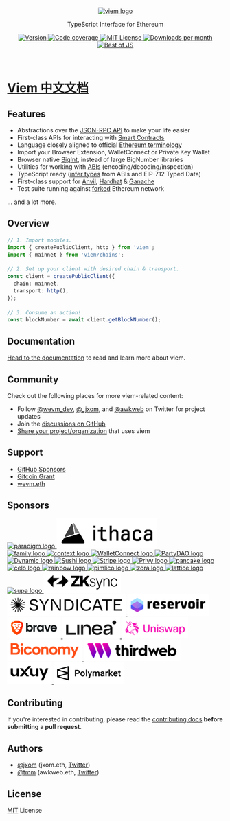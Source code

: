 <!-- > [!IMPORTANT] -->
<!-- > Viem is participating in Gitcoin Grants round 21. Consider <a href="https://explorer.gitcoin.co/#/round/42161/389/73">supporting the project</a>. Thank you. 🙏 -->

<br/>

<p align="center">
  <a href="https://viem.sh">
      <picture>
        <source media="(prefers-color-scheme: dark)" srcset="https://raw.githubusercontent.com/wevm/viem/main/.github/gh-logo-dark.svg">
        <img alt="viem logo" src="https://raw.githubusercontent.com/wevm/viem/main/.github/gh-logo-light.svg" width="auto" height="60">
      </picture>
</a>
</p>

<p align="center">
  TypeScript Interface for Ethereum
<p>

<p align="center">
  <a href="https://www.npmjs.com/package/viem">
    <picture>
      <source media="(prefers-color-scheme: dark)" srcset="https://img.shields.io/npm/v/viem?colorA=21262d&colorB=21262d&style=flat">
      <img src="https://img.shields.io/npm/v/viem?colorA=f6f8fa&colorB=f6f8fa&style=flat" alt="Version">
    </picture>
  </a>
  <a href="https://app.codecov.io/gh/wevm/viem">
    <picture>
      <source media="(prefers-color-scheme: dark)" srcset="https://img.shields.io/codecov/c/github/wevm/viem?colorA=21262d&colorB=21262d&style=flat">
      <img src="https://img.shields.io/codecov/c/github/wevm/viem?colorA=f6f8fa&colorB=f6f8fa&style=flat" alt="Code coverage">
    </picture>
  </a>
  <a href="https://github.com/wevm/viem/blob/main/LICENSE">
    <picture>
      <source media="(prefers-color-scheme: dark)" srcset="https://img.shields.io/npm/l/viem?colorA=21262d&colorB=21262d&style=flat">
      <img src="https://img.shields.io/npm/l/viem?colorA=f6f8fa&colorB=f6f8fa&style=flat" alt="MIT License">
    </picture>
  </a>
  <a href="https://www.npmjs.com/package/viem">
    <picture>
      <source media="(prefers-color-scheme: dark)" srcset="https://img.shields.io/npm/dm/viem?colorA=21262d&colorB=21262d&style=flat">
      <img src="https://img.shields.io/npm/dm/viem?colorA=f6f8fa&colorB=f6f8fa&style=flat" alt="Downloads per month">
    </picture>
  </a>
  <a href="https://bestofjs.org/projects/viem">
    <picture>
      <source media="(prefers-color-scheme: dark)" srcset="https://img.shields.io/endpoint?colorA=21262d&colorB=21262d&style=flat&url=https://bestofjs-serverless.now.sh/api/project-badge?fullName=wevm%2Fviem%26since=daily">
      <img src="https://img.shields.io/endpoint?colorA=f6f8fa&colorB=f6f8fa&style=flat&url=https://bestofjs-serverless.now.sh/api/project-badge?fullName=wevm%2Fviem%26since=daily" alt="Best of JS">
    </picture>
  </a>
</p>

<br>

# [Viem 中文文档](./README_CN.md)

## Features

- Abstractions over the [JSON-RPC API](https://ethereum.org/en/developers/docs/apis/json-rpc/) to make your life easier
- First-class APIs for interacting with [Smart Contracts](https://ethereum.org/en/glossary/#smart-contract)
- Language closely aligned to official [Ethereum terminology](https://ethereum.org/en/glossary/)
- Import your Browser Extension, WalletConnect or Private Key Wallet
- Browser native [BigInt](https://developer.mozilla.org/en-US/docs/Web/JavaScript/Reference/Global_Objects/BigInt), instead of large BigNumber libraries
- Utilities for working with [ABIs](https://ethereum.org/en/glossary/#abi) (encoding/decoding/inspection)
- TypeScript ready ([infer types](https://viem.sh/docs/typescript) from ABIs and EIP-712 Typed Data)
- First-class support for [Anvil](https://book.getfoundry.sh/), [Hardhat](https://hardhat.org/) & [Ganache](https://trufflesuite.com/ganache/)
- Test suite running against [forked](https://ethereum.org/en/glossary/#fork) Ethereum network

... and a lot more.

## Overview

```ts
// 1. Import modules.
import { createPublicClient, http } from 'viem';
import { mainnet } from 'viem/chains';

// 2. Set up your client with desired chain & transport.
const client = createPublicClient({
  chain: mainnet,
  transport: http(),
});

// 3. Consume an action!
const blockNumber = await client.getBlockNumber();
```

## Documentation

[Head to the documentation](https://viem.sh/docs/getting-started) to read and learn more about viem.

## Community

Check out the following places for more viem-related content:

- Follow [@wevm_dev](https://twitter.com/wevm_dev), [@_jxom](https://twitter.com/_jxom), and [@awkweb](https://twitter.com/awkweb) on Twitter for project updates
- Join the [discussions on GitHub](https://github.com/wevm/viem/discussions)
- [Share your project/organization](https://github.com/wevm/viem/discussions/104) that uses viem

## Support

- [GitHub Sponsors](https://github.com/sponsors/wevm?metadata_campaign=docs_support)
- [Gitcoin Grant](https://wagmi.sh/gitcoin)
- [wevm.eth](https://etherscan.io/enslookup-search?search=wevm.eth)

## Sponsors

<a href="https://paradigm.xyz">
  <picture>
    <source media="(prefers-color-scheme: dark)" srcset="https://raw.githubusercontent.com/wevm/.github/main/content/sponsors/paradigm-dark.svg">
    <img alt="paradigm logo" src="https://raw.githubusercontent.com/wevm/.github/main/content/sponsors/paradigm-light.svg" width="auto" height="70">
  </picture>
</a>
<a href="https://ithaca.xyz">
  <picture>
    <source media="(prefers-color-scheme: dark)" srcset="https://raw.githubusercontent.com/wevm/.github/main/content/sponsors/ithaca-dark.svg">
    <img alt="ithaca logo" src="https://raw.githubusercontent.com/wevm/.github/main/content/sponsors/ithaca-light.svg" width="auto" height="70">
  </picture>
</a>

<br>

<a href="https://twitter.com/family">
  <picture>
    <source media="(prefers-color-scheme: dark)" srcset="https://raw.githubusercontent.com/wevm/.github/main/content/sponsors/family-dark.svg">
    <img alt="family logo" src="https://raw.githubusercontent.com/wevm/.github/main/content/sponsors/family-light.svg" width="auto" height="50">
  </picture>
</a>
<a href="https://twitter.com/context">
  <picture>
    <source media="(prefers-color-scheme: dark)" srcset="https://raw.githubusercontent.com/wevm/.github/main/content/sponsors/context-dark.svg">
    <img alt="context logo" src="https://raw.githubusercontent.com/wevm/.github/main/content/sponsors/context-light.svg" width="auto" height="50">
  </picture>
</a>
<a href="https://walletconnect.com">
  <picture>
    <source media="(prefers-color-scheme: dark)" srcset="https://raw.githubusercontent.com/wevm/.github/main/content/sponsors/walletconnect-dark.svg">
    <img alt="WalletConnect logo" src="https://raw.githubusercontent.com/wevm/.github/main/content/sponsors/walletconnect-light.svg" width="auto" height="50">
  </picture>
</a>
<a href="https://twitter.com/prtyDAO">
  <picture>
    <source media="(prefers-color-scheme: dark)" srcset="https://raw.githubusercontent.com/wevm/.github/main/content/sponsors/partydao-dark.svg">
    <img alt="PartyDAO logo" src="https://raw.githubusercontent.com/wevm/.github/main/content/sponsors/partydao-light.svg" width="auto" height="50">
  </picture>
</a>
<a href="https://dynamic.xyz">
  <picture>
    <source media="(prefers-color-scheme: dark)" srcset="https://raw.githubusercontent.com/wevm/.github/main/content/sponsors/dynamic-dark.svg">
    <img alt="Dynamic logo" src="https://raw.githubusercontent.com/wevm/.github/main/content/sponsors/dynamic-light.svg" width="auto" height="50">
  </picture>
</a>
<a href="https://sushi.com">
  <picture>
    <source media="(prefers-color-scheme: dark)" srcset="https://raw.githubusercontent.com/wevm/.github/main/content/sponsors/sushi-dark.svg">
    <img alt="Sushi logo" src="https://raw.githubusercontent.com/wevm/.github/main/content/sponsors/sushi-light.svg" width="auto" height="50">
  </picture>
</a>
<a href="https://stripe.com">
  <picture>
    <source media="(prefers-color-scheme: dark)" srcset="https://raw.githubusercontent.com/wevm/.github/main/content/sponsors/stripe-dark.svg">
    <img alt="Stripe logo" src="https://raw.githubusercontent.com/wevm/.github/main/content/sponsors/stripe-light.svg" width="auto" height="50">
  </picture>
</a>
<a href="https://privy.io">
  <picture>
    <source media="(prefers-color-scheme: dark)" srcset="https://raw.githubusercontent.com/wevm/.github/main/content/sponsors/privy-dark.svg">
    <img alt="Privy logo" src="https://raw.githubusercontent.com/wevm/.github/main/content/sponsors/privy-light.svg" width="auto" height="50">
  </picture>
</a>
<a href="https://pancakeswap.finance">
  <picture>
    <source media="(prefers-color-scheme: dark)" srcset="https://raw.githubusercontent.com/wevm/.github/main/content/sponsors/pancake-dark.svg">
    <img alt="pancake logo" src="https://raw.githubusercontent.com/wevm/.github/main/content/sponsors/pancake-light.svg" width="auto" height="50">
  </picture>
</a>
<a href="https://celo.org">
  <picture>
    <source media="(prefers-color-scheme: dark)" srcset="https://raw.githubusercontent.com/wevm/.github/main/content/sponsors/celo-dark.svg">
    <img alt="celo logo" src="https://raw.githubusercontent.com/wevm/.github/main/content/sponsors/celo-light.svg" width="auto" height="50">
  </picture>
</a>
<a href="https://rainbow.me">
  <picture>
    <source media="(prefers-color-scheme: dark)" srcset="https://raw.githubusercontent.com/wevm/.github/main/content/sponsors/rainbow-dark.svg">
    <img alt="rainbow logo" src="https://raw.githubusercontent.com/wevm/.github/main/content/sponsors/rainbow-light.svg" width="auto" height="50">
  </picture>
</a>
<a href="https://pimlico.io">
  <picture>
    <source media="(prefers-color-scheme: dark)" srcset="https://raw.githubusercontent.com/wevm/.github/main/content/sponsors/pimlico-dark.svg">
    <img alt="pimlico logo" src="https://raw.githubusercontent.com/wevm/.github/main/content/sponsors/pimlico-light.svg" width="auto" height="50">
  </picture>
</a>
<a href="https://zora.co">
  <picture>
    <source media="(prefers-color-scheme: dark)" srcset="https://raw.githubusercontent.com/wevm/.github/main/content/sponsors/zora-dark.svg">
    <img alt="zora logo" src="https://raw.githubusercontent.com/wevm/.github/main/content/sponsors/zora-light.svg" width="auto" height="50">
  </picture>
</a>
<a href="https://lattice.xyz">
  <picture>
    <source media="(prefers-color-scheme: dark)" srcset="https://raw.githubusercontent.com/wevm/.github/main/content/sponsors/lattice-dark.svg">
    <img alt="lattice logo" src="https://raw.githubusercontent.com/wevm/.github/main/content/sponsors/lattice-light.svg" width="auto" height="50">
  </picture>
</a>
<a href="https://twitter.com/supafinance">
  <picture>
    <source media="(prefers-color-scheme: dark)" srcset="https://raw.githubusercontent.com/wevm/.github/main/content/sponsors/supa-dark.svg">
    <img alt="supa logo" src="https://raw.githubusercontent.com/wevm/.github/main/content/sponsors/supa-light.svg" width="auto" height="50">
  </picture>
</a>
<a href="https://zksync.io">
  <picture>
    <source media="(prefers-color-scheme: dark)" srcset="https://raw.githubusercontent.com/wevm/.github/main/content/sponsors/zksync-dark.svg">
    <img alt="ZKsync logo" src="https://raw.githubusercontent.com/wevm/.github/main/content/sponsors/zksync-light.svg" width="auto" height="50">
  </picture>
</a>
<a href="https://syndicate.io">
  <picture>
    <source media="(prefers-color-scheme: dark)" srcset="https://raw.githubusercontent.com/wevm/.github/main/content/sponsors/syndicate-dark.svg">
    <img alt="syndicate logo" src="https://raw.githubusercontent.com/wevm/.github/main/content/sponsors/syndicate-light.svg" width="auto" height="50">
  </picture>
</a>
<a href="https://reservoir.tools">
  <picture>
    <source media="(prefers-color-scheme: dark)" srcset="https://raw.githubusercontent.com/wevm/.github/main/content/sponsors/reservoir-dark.svg">
    <img alt="reservoir logo" src="https://raw.githubusercontent.com/wevm/.github/main/content/sponsors/reservoir-light.svg" width="auto" height="50">
  </picture>
</a>
<a href="https://brave.com">
  <picture>
    <source media="(prefers-color-scheme: dark)" srcset="https://raw.githubusercontent.com/wevm/.github/main/content/sponsors/brave-dark.svg">
    <img alt="brave logo" src="https://raw.githubusercontent.com/wevm/.github/main/content/sponsors/brave-light.svg" width="auto" height="50">
  </picture>
</a>
<a href="https://linea.build">
  <picture>
    <source media="(prefers-color-scheme: dark)" srcset="https://raw.githubusercontent.com/wevm/.github/main/content/sponsors/linea-dark.svg">
    <img alt="linea logo" src="https://raw.githubusercontent.com/wevm/.github/main/content/sponsors/linea-light.svg" width="auto" height="50">
  </picture>
</a>
<a href="https://uniswap.org">
  <picture>
    <source media="(prefers-color-scheme: dark)" srcset="https://raw.githubusercontent.com/wevm/.github/main/content/sponsors/uniswap-dark.svg">
    <img alt="uniswap logo" src="https://raw.githubusercontent.com/wevm/.github/main/content/sponsors/uniswap-light.svg" width="auto" height="50">
  </picture>
</a>
<a href="https://biconomy.io">
  <picture>
    <source media="(prefers-color-scheme: dark)" srcset="https://raw.githubusercontent.com/wevm/.github/b0276d897be98a4c94ad1d1c72ce99a1020eeb58/content/sponsors/biconomy-dark.svg">
    <img alt="biconomy logo" src="https://raw.githubusercontent.com/wevm/.github/main/content/sponsors/biconomy-light.svg" width="auto" height="50">
  </picture>
</a>
<a href="https://thirdweb.com">
  <picture>
    <source media="(prefers-color-scheme: dark)" srcset="https://raw.githubusercontent.com/wevm/.github/main/content/sponsors/thirdweb-dark.svg">
    <img alt="thirdweb logo" src="https://raw.githubusercontent.com/wevm/.github/main/content/sponsors/thirdweb-light.svg" width="auto" height="50">
  </picture>
</a>
<a href="https://uxuy.com">
  <picture>
    <source media="(prefers-color-scheme: dark)" srcset="https://raw.githubusercontent.com/wevm/.github/main/content/sponsors/uxuy-dark.svg">
    <img alt="uxuy logo" src="https://raw.githubusercontent.com/wevm/.github/main/content/sponsors/uxuy-light.svg" width="auto" height="50">
  </picture>
</a>
<a href="https://polymarket.com">
  <picture>
    <source media="(prefers-color-scheme: dark)" srcset="https://raw.githubusercontent.com/wevm/.github/main/content/sponsors/polymarket-dark.svg">
    <img alt="polymarket logo" src="https://raw.githubusercontent.com/wevm/.github/main/content/sponsors/polymarket-light.svg" width="auto" height="50">
  </picture>
</a>


## Contributing

If you're interested in contributing, please read the [contributing docs](/.github/CONTRIBUTING.md) **before submitting a pull request**.

## Authors

- [@jxom](https://github.com/jxom) (jxom.eth, [Twitter](https://twitter.com/_jxom))
- [@tmm](https://github.com/tmm) (awkweb.eth, [Twitter](https://twitter.com/awkweb))

## License

[MIT](/LICENSE) License
